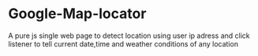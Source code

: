 # Google-Map-locator
A pure js single web page to detect location using user ip adress and click listener to tell current date,time and weather conditions of any location  
